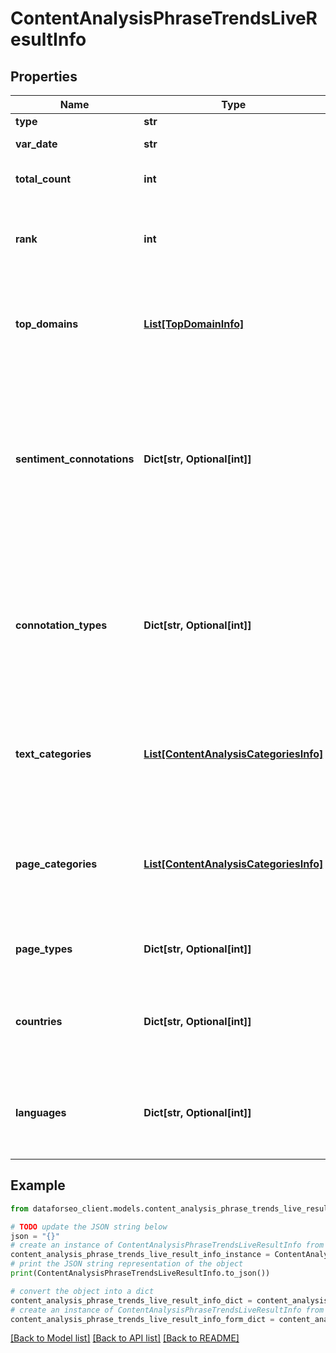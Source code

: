 # ContentAnalysisPhraseTrendsLiveResultInfo


## Properties

Name | Type | Description | Notes
------------ | ------------- | ------------- | -------------
**type** | **str** | type of element | [optional] 
**var_date** | **str** | date for which the data is provided | [optional] 
**total_count** | **int** | total number of results in our database relevant to your request | [optional] 
**rank** | **int** | rank of all URLs citing the keyword normalized sum of ranks of all URLs citing the target keyword for the given date | [optional] 
**top_domains** | [**List[TopDomainInfo]**](TopDomainInfo.md) | top domains citing the target keyword contains objects with top domains citing the target keyword and citation count per each domain | [optional] 
**sentiment_connotations** | **Dict[str, Optional[int]]** | sentiment connotations contains sentiments (emotional reactions) related to the target keyword citation and the number of citations per each sentiment possible connotations: \&quot;anger\&quot;, \&quot;happiness\&quot;, \&quot;love\&quot;, \&quot;sadness\&quot;, \&quot;share\&quot;, \&quot;fun\&quot; | [optional] 
**connotation_types** | **Dict[str, Optional[int]]** | connotation types contains types of sentiments (sentiment polarity) related to the keyword citation and citation count per each sentiment type possible connotation types: \&quot;positive\&quot;, \&quot;negative\&quot;, \&quot;neutral\&quot; | [optional] 
**text_categories** | [**List[ContentAnalysisCategoriesInfo]**](ContentAnalysisCategoriesInfo.md) | text categories contains objects with text categories and citation count in each text category to obtain a full list of available categories, refer to the Categories endpoint | [optional] 
**page_categories** | [**List[ContentAnalysisCategoriesInfo]**](ContentAnalysisCategoriesInfo.md) | page categories contains objects with page categories and citation count in each page category to obtain a full list of available categories, refer to the Categories endpoint | [optional] 
**page_types** | **Dict[str, Optional[int]]** | page types contains page types and citation count per each page type | [optional] 
**countries** | **Dict[str, Optional[int]]** | countries contains countries and citation count in each country to obtain a full list of available countries, refer to the Locations endpoint | [optional] 
**languages** | **Dict[str, Optional[int]]** | languages contains languages and citation count in each language to obtain a full list of available languages, refer to the Languages endpoint | [optional] 

## Example

```python
from dataforseo_client.models.content_analysis_phrase_trends_live_result_info import ContentAnalysisPhraseTrendsLiveResultInfo

# TODO update the JSON string below
json = "{}"
# create an instance of ContentAnalysisPhraseTrendsLiveResultInfo from a JSON string
content_analysis_phrase_trends_live_result_info_instance = ContentAnalysisPhraseTrendsLiveResultInfo.from_json(json)
# print the JSON string representation of the object
print(ContentAnalysisPhraseTrendsLiveResultInfo.to_json())

# convert the object into a dict
content_analysis_phrase_trends_live_result_info_dict = content_analysis_phrase_trends_live_result_info_instance.to_dict()
# create an instance of ContentAnalysisPhraseTrendsLiveResultInfo from a dict
content_analysis_phrase_trends_live_result_info_form_dict = content_analysis_phrase_trends_live_result_info.from_dict(content_analysis_phrase_trends_live_result_info_dict)
```
[[Back to Model list]](../README.md#documentation-for-models) [[Back to API list]](../README.md#documentation-for-api-endpoints) [[Back to README]](../README.md)


